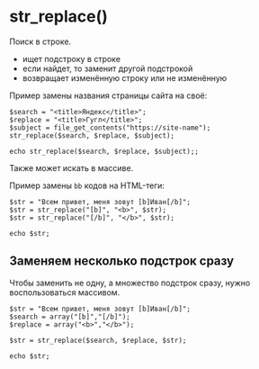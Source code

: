 # str_replace()
Поиск в строке.
- ищет подстроку в строке
- если найдет, то заменит другой подстрокой
- возвращает изменённую строку или не изменённую

Пример замены названия страницы сайта на своё:

    $search = "<title>Яндекс</title>";
    $replace = "<title>Гугл</title>";
    $subject = file_get_contents("https://site-name");
    str_replace($search, $replace, $subject);

    echo str_replace($search, $replace, $subject);;

Также может искать в массиве.

Пример замены `bb` кодов на HTML-теги:

    $str = "Всем привет, меня зовут [b]Иван[/b]";
    $str = str_replace("[b]", "<b>", $str);
    $str = str_replace("[/b]", "</b>", $str);

    echo $str;

## Заменяем несколько подстрок сразу
Чтобы заменить не одну, а множество подстрок сразу, нужно воспользоваться массивом.

    $str = "Всем привет, меня зовут [b]Иван[/b]";
    $search = array("[b]","[/b]");
    $replace = array("<b>","</b>");

    $str = str_replace($search, $replace, $str);

    echo $str;
